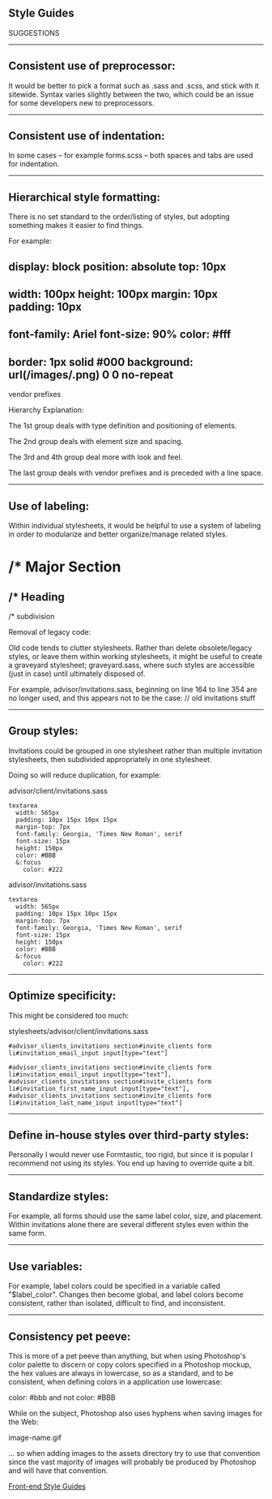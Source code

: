 Style Guides
------------

SUGGESTIONS

-------------------------------
Consistent use of preprocessor:
-------------------------------

It would be better to pick a format such as .sass and .scss, and stick with it sitewide. Syntax varies slightly between the two, which could be an issue for some developers new to preprocessors.


------------------------------
Consistent use of indentation:
------------------------------

In some cases – for example forms.scss – both spaces and tabs are used for indentation.


------------------------------
Hierarchical style formatting:
------------------------------

There is no set standard to the order/listing of styles, but adopting something makes it easier to find things.

For example:

display: block
position: absolute
top: 10px
-------------
width: 100px
height: 100px
margin: 10px
padding: 10px
-------------
font-family: Ariel
font-size: 90%
color: #fff
-------------
border: 1px solid #000
background: url(/images/.png) 0 0 no-repeat
-------------

vendor prefixes


Hierarchy Explanation:

The 1st group deals with type definition and positioning of elements.

The 2nd group deals with element size and spacing.

The 3rd and 4th group deal more with look and feel.

The last group deals with vendor prefixes and is preceded with a line space.


----------------
Use of labeling:
----------------

Within individual stylesheets, it would be helpful to use a system of labeling in order to modularize and better organize/manage related styles.

/* Major Section
  ============================================================================

/*  Heading
  -----------------------

/* subdivision


Removal of legacy code:

Old code tends to clutter stylesheets. Rather than delete obsolete/legacy styles, or leave them within working stylesheets, it might be useful to create a graveyard stylesheet; graveyard.sass, where such styles are accessible (just in case) until ultimately disposed of.

For example, advisor/invitations.sass, beginning on line 164 to line 354 are no longer used, and this appears not to be the case: //  old invitations stuff


-------------
Group styles:
-------------

Invitations could be grouped in one stylesheet rather than multiple invitation stylesheets, then subdivided appropriately in one stylesheet.

Doing so will reduce duplication, for example:

advisor/client/invitations.sass

    textarea
      width: 565px
      padding: 10px 15px 10px 15px
      margin-top: 7px
      font-family: Georgia, 'Times New Roman', serif
      font-size: 15px
      height: 150px
      color: #BBB
      &:focus
        color: #222

advisor/invitations.sass

    textarea
      width: 565px
      padding: 10px 15px 10px 15px
      margin-top: 7px
      font-family: Georgia, 'Times New Roman', serif
      font-size: 15px
      height: 150px
      color: #BBB
      &:focus
        color: #222


---------------------
Optimize specificity:
---------------------

This might be considered too much:

stylesheets/advisor/client/invitations.sass

    #advisor_clients_invitations section#invite_clients form li#invitation_email_input input[type="text"]

    #advisor_clients_invitations section#invite_clients form li#invitation_email_input input[type="text"], #advisor_clients_invitations section#invite_clients form li#invitation_first_name_input input[type="text"], #advisor_clients_invitations section#invite_clients form li#invitation_last_name_input input[type="text"]


-----------------------------------------------
Define in-house styles over third-party styles:
-----------------------------------------------

Personally I would never use Formtastic, too rigid, but since it is popular I recommend not using its styles. You end up having to override quite a bit.


-------------------
Standardize styles:
-------------------

For example, all forms should use the same label color, size, and placement. Within invitations alone there are several different styles even within the same form.


--------------
Use variables:
--------------

For example, label colors could be specified in a variable called "$label_color". Changes then become global, and label colors become consistent, rather than isolated, difficult to find, and inconsistent.


----------------------
Consistency pet peeve:
----------------------

This is more of a pet peeve than anything, but when using Photoshop's color palette to discern or copy colors specified in a Photoshop mockup, the hex values are always in lowercase, so as a standard, and to be consistent, when defining colors in a application use lowercase:

color: #bbb and not color: #BBB

While on the subject, Photoshop also uses hyphens when saving images for the Web:

image-name.gif

... so when adding images to the assets directory try to use that convention since the vast majority of images will probably be produced by Photoshop and will have that convention.





[Front-end Style Guides][Style Guides]





[Style Guides]:         http://24ways.org/2011/front-end-style-guides
